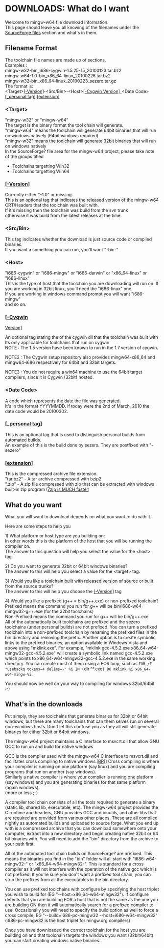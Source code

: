 # DOWNLOADS: What do I want

Welcome to mingw-w64 file download information.  
This page should leave you all knowing of the filenames under the
[SourceForge files](http://sourceforge.net/projects/mingw-w64/files/)
section and what's in them.

## Filename Format

The toolchain file names are made up of sections.  
Examples :  
mingw-w32-bin\_i686-cygwin-1.5.25-15\_20100123.tar.bz2  
mingw-w64-1.0-bin\_x86\_64-linux\_20100226.tar.bz2  
mingw-w32-bin\_x86\_64-linux\_20100223\_sezero.tar.gz  
The format is:  
&lt;Target&gt;<a href="../-Version" class="alink notfound">[-Version]</a>-&lt;Src/Bin&gt;-&lt;Host&gt;<a href="../-Cygwin%20Version" class="alink notfound">[-Cygwin
Version]</a>\_&lt;Date
Code&gt;<a href="../_personal%20tag" class="alink notfound">[_personal tag]</a>.<a href="../extension" class="alink notfound">[extension]</a>

### &lt;Target&gt;

"mingw-w32" or "mingw-w64"  
The target is the binary format the tool chain will generate.  
"mingw-w64" means the toolchain will generate 64bit binaries that will
run on windows natively (64bit windows required)  
"mingw-w32" means the toolchain will generate 32bit binaries that will
run on windows natively  
In the SourceForge? file area for the mingw-w64 project, please take
note of the groups titled

-   Toolchains targetting Win32
-   Toolchains targetting Win64

### <a href="../-Version" class="alink notfound">[-Version]</a>

Currently either "-1.0" or missing.  
This is an optional tag that indicates the released version of the
mingw-w64 CRT/Headers that the toolchain was built with.  
If it's missing then the toolchain was build from the svn trunk  
otherwise it was build from the latest releases at the time.

### &lt;Src/Bin&gt;

This tag indicates whether the download is just source code or compiled
binaries.  
If you want a something you can run, you'll want "-bin-"

### &lt;Host&gt;

"i686-cygwin" or "i686-mingw" or "i686-darwin" or "x86\_64-linux" or
"i686-linux"  
This is the type of host that the toolchain you are downloading will run
on. If you are working in 32bit linux, you'll need the "i686-linux"
one.  
If you are working in windows command prompt you will want
"i686-mingw"  
and so on.

### <a href="../-Cygwin%20Version" class="alink notfound">[-Cygwin
Version]</a>

An optional tag stating the of the cygwin dll that the toolchain was
built with  
Its only applicable for toolchains that run on cygwin  
NOTE : The 1.5 version have been known to run in the 1.7 version of
cygwin.

NOTE2 : The Cygwin setup repository also provides mingw64-x86\_64 and
mingw64-i686 respectively for 64bit and 32bit targets.

NOTE3 : You do not require a win64 machine to use the 64bit target
compilers, since it is Cygwin (32bit) hosted.

### &lt;Date Code&gt;

A code which represents the date the file was generated.  
It's in the format YYYYMMDD. If today were the 2nd of March, 2010 the
date code would be 20100302.

### <a href="../_personal%20tag" class="alink notfound">[_personal tag]</a>

This is an optional tag that is used to distinguish personal builds from
automated builds.  
An example of this is the build done by sezero. They are postfixed with
"-sezero"

### <a href="../extension" class="alink notfound">[extension]</a>

This is the compressed archive file extension.  
"tar.bz2" - A tar archive compressed with bzip2  
".zip" - A zip file compressed with zip that can be extracted with
windows built-in zip program
(<a href="http://www.7-zip.org/" rel="nofollow">7zip is MUCH faster</a>)

## What do you want

What you will want to download depends on what you want to do with it.

Here are some steps to help you

1\) What platform or host type are you building on:  
In other words this is the platform of the host that you will be running
the compiler on.  
The answer to this question will help you select the value for the
&lt;host&gt; tag.

2\) Do you want to generate 32bit or 64bit windows binaries?  
The answer to this will help you select a value for the &lt;target&gt;
tag.

3\) Would you like a toolchain built with released version of source or
built from the source trunks?  
The answer to this will help you choose the
<a href="../-Version" class="alink notfound">[-Version]</a> tag

4\) Would you like a prefixed (g++ = bin/g++.exe) or non-prefixed
toolchain? Prefixed means the command you run for g++ will be
bin/i686-w64-mingw32-g++.exe (for the 32bit toolchains)  
Non-Prefixed means the command you run for g++ will be bin/g++.exe  
All of the automatically built toolchains are prefixed and the sezero
toolchains (under personal builds) are not prefixed. You can turn a
prefixed toolchain into a non-prefixed toolchain by renaming the
prefixed files in the bin directory and removing the prefix. Another
option is to create symbolic links to the prefixed binaries; an option
available in Windows Vista and above using "mklink.exe". For example,
"mklink gcc-4.5.2.exe x86\_64-w64-mingw32-gcc-4.5.2.exe" will create a
symbolic link named gcc-4.5.2.exe which points to
x86\_64-w64-mingw32-gcc-4.5.2.exe in the same working directory. You can
create most of them using a FOR loop, such as
`FOR /F "usebackq tokens=4 delims=-" %i IN (`dir
^\*.exe`) DO mklink %i x86_64-w64-mingw-%i`.

You should now be well on your way to compiling for windows 32bit/64bit
:-)

## What's in the downloads

Put simply, they are toolchains that generate binaries for 32bit or
64bit windows, but there are many toolchains that can them selves run on
several non-windows hosts. Don't let this confuse you as they all will
still generate binaries for either 32bit or 64bit windows.

The mingw-w64 project maintains a C interface to msvcrt.dll that allow
GNU GCC to run on and build for native windows

GCC is the compiler used with the mingw-w64 C interface to msvcrt.dll
and facilitates cross compiling to native
windows.<a href="../BR" class="alink notfound">[BR]</a>\] Cross
compiling is where your compiler is running on one platform (say linux)
and you are compiling programs that run on another (say windows).  
Similarly a native compiler is where your compiler is running one
platform (say windows) and you are generating binaries for that same
platform (again windows).  
(more or less ;-)

A compiler tool chain consists of all the tools required to generate a
binary (static lib, shared lib, executable, etc). The mingw-w64 project
provides the C runtime and headers, GNU provides GCC and binutils, and
other libs that are required are provided from various other places.
These are all compiled nightly as automated builds and uploaded to
source forge. What you end up with is a compressed archive that you can
download somewhere onto your computer, extract into a new directory and
begin creating native 32bit or 64 bit binaries with. You will need to
add the "bin" directory from the archive to your path first.

All of the automated tool chain builds on SourceForge? are prefixed.
This means the binaries you find in the "bin" folder will all start with
"i686-w64-mingw32-" or "x86\_64-w64-mingw32-". This is standard for a
cross compiler as it will not interfere with the operation of the native
gcc which is not prefixed. If you're sure you don't want a prefixed tool
chain, you can strip the prefixes from all the executables in the bin
directory.

You can use prefixed toolchains with configure by specifying the host
triplet you wish to build for (EG "--host=x86\_64-w64-mingw32"). If
configure detects that you are building FOR a host that is not the same
as the one you are building ON then it will automatically search for a
prefixed compiler to use. Occasionally you will need to specify the
build option as well to force a cross compile, EG
"--build=i686-pc-mingw32 --host=i686-w64-mingw32" (i686-pc-mingw32 is
the host triplet for mingw.org compilers)

Once you have downloaded the correct toolchain for the host you are
building on and that toolchain targets the windows you want
(32bit/64bit) you can start creating windows native binaries.
